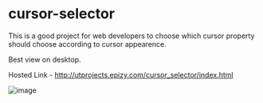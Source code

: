 # cursor-selector
This is a good project for web developers to choose which cursor property should choose according to cursor appearence.

Best view on desktop.

Hosted Link - http://utprojects.epizy.com/cursor_selector/index.html

![image](https://user-images.githubusercontent.com/63789702/191998878-171fac57-6795-4588-aeb5-e7f363852d1b.png)


